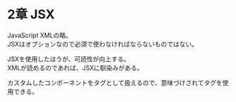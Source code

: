 # 2章 JSX

JavaScript XMLの略。  
JSXはオプションなので必須で使わなければならないものではない。  

JSXを使用したほうが、可読性が向上する。  
XMLが読めるのであれば、JSXに馴染みがある。  

カスタムしたコンポーネントをタグとして扱えるので、意味づけされてタグを使用できる。  

